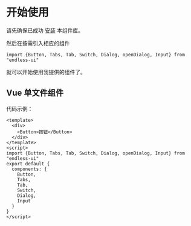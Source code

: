 # 开始使用
请先确保已成功 [安装](#/doc/install) 本组件库。

然后在按需引入相应的组件

```
import {Button, Tabs, Tab, Switch, Dialog, openDialog, Input} from "endless-ui"
```

就可以开始使用我提供的组件了。

## Vue 单文件组件

代码示例：

```
<template>
  <div>
    <Button>按钮</Button>
  </div>
</template>
<script>
import {Button, Tabs, Tab, Switch, Dialog, openDialog, Input} from "endless-ui"
export default {
  components: {
    Button,
    Tabs, 
    Tab,
    Switch,
    Dialog,
    Input
  }
}
</script>
```